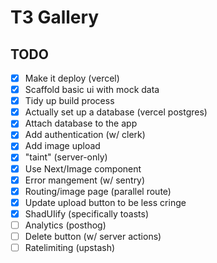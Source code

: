 # T3 Gallery

## TODO

- [x] Make it deploy (vercel)
- [x] Scaffold basic ui with mock data
- [x] Tidy up build process
- [x] Actually set up a database (vercel postgres)
- [x] Attach database to the app
- [x] Add authentication (w/ clerk)
- [x] Add image upload
- [x] "taint" (server-only)
- [x] Use Next/Image component
- [x] Error mangement (w/ sentry)
- [x] Routing/image page (parallel route)
- [x] Update upload button to be less cringe
- [x] ShadUIify (specifically toasts)
- [ ] Analytics (posthog)
- [ ] Delete button (w/ server actions)
- [ ] Ratelimiting (upstash)
